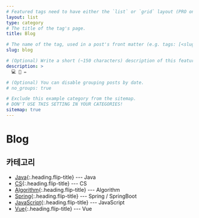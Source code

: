 ```yaml
---
# Featured tags need to have either the `list` or `grid` layout (PRO only).
layout: list
type: category
# The title of the tag's page.
title: Blog

# The name of the tag, used in a post's front matter (e.g. tags: [<slug>]).
slug: blog

# (Optional) Write a short (~150 characters) description of this featured tag.
description: >
  💻 📓 ✏️

# (Optional) You can disable grouping posts by date.
# no_groups: true

# Exclude this example category from the sitemap.
# DON'T USE THIS SETTING IN YOUR CATEGORIES!
sitemap: true
---
```


# Blog

## 카테고리

- [Java]{:.heading.flip-title} --- Java
- [CS]{:.heading.flip-title} --- CS
- [Algorithm]{:.heading.flip-title} --- Algorithm
- [Spring]{:.heading.flip-title} --- Spring / SpringBoot
- [JavaScript]{:.heading.flip-title} --- JavaScript
- [Vue]{:.heading.flip-title} --- Vue

[java]: /java/
[CS]: /cs/
[algorithm]: /algo/
[spring]: /spring/
[javascript]: /js/
[vue]: /vue/
